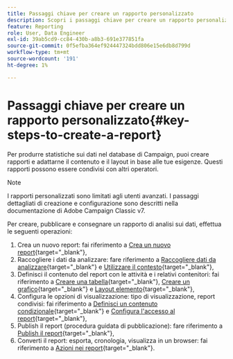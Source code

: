 ```yaml
---
title: Passaggi chiave per creare un rapporto personalizzato
description: Scopri i passaggi chiave per creare un rapporto personalizzato
feature: Reporting
role: User, Data Engineer
exl-id: 39ab5cd9-cc84-430b-a8b3-691e377851fa
source-git-commit: 0f5efba364ef924447324bdd806e15e6db8d799d
workflow-type: tm+mt
source-wordcount: '191'
ht-degree: 1%

---
```


# Passaggi chiave per creare un rapporto personalizzato{#key-steps-to-create-a-report}

Per produrre statistiche sui dati nel database di Campaign, puoi creare rapporti e adattarne il contenuto e il layout in base alle tue esigenze. Questi rapporti possono essere condivisi con altri operatori.

>[!NOTE]
>
>I rapporti personalizzati sono limitati agli utenti avanzati. I passaggi dettagliati di creazione e configurazione sono descritti nella documentazione di Adobe Campaign Classic v7.

Per creare, pubblicare e consegnare un rapporto di analisi sui dati, effettua le seguenti operazioni:

1. Crea un nuovo report: fai riferimento a [Crea un nuovo report](https://experienceleague.adobe.com/docs/campaign-classic/using/reporting/creating-new-reports/creating-a-new-report.html?lang=it){target="_blank"},
1. Raccogliere i dati da analizzare: fare riferimento a [Raccogliere dati da analizzare](https://experienceleague.adobe.com/docs/campaign-classic/using/reporting/creating-new-reports/collecting-data-to-analyze.html){target="_blank"} e [Utilizzare il contesto](https://experienceleague.adobe.com/docs/campaign-classic/using/reporting/creating-new-reports/collecting-data-to-analyze.html){target="_blank"},
1. Definisci il contenuto del report con le attività e i relativi contenitori: fai riferimento a [Creare una tabella](https://experienceleague.adobe.com/docs/campaign-classic/using/reporting/creating-new-reports/creating-a-table.html){target="_blank"}, [Creare un grafico](https://experienceleague.adobe.com/docs/campaign-classic/using/reporting/creating-new-reports/creating-a-chart.html?lang=it){target="_blank"} e [Layout elemento](https://experienceleague.adobe.com/docs/campaign-classic/using/reporting/creating-new-reports/element-layout.html){target="_blank"},
1. Configura le opzioni di visualizzazione: tipo di visualizzazione, report condivisi: fai riferimento a [Definisci un contenuto condizionale](https://experienceleague.adobe.com/docs/campaign-classic/using/reporting/creating-new-reports/defining-a-conditional-content.html){target="_blank"} e [Configura l&#39;accesso al report](https://experienceleague.adobe.com/docs/campaign-classic/using/reporting/creating-new-reports/configuring-access-to-the-report.html?lang=it){target="_blank"},
1. Publish il report (procedura guidata di pubblicazione): fare riferimento a [Publish il report](https://experienceleague.adobe.com/docs/campaign-classic/using/reporting/creating-new-reports/configuring-access-to-the-report.html#publishing-the-report){target="_blank"},
1. Converti il report: esporta, cronologia, visualizza in un browser: fai riferimento a [Azioni nei report](https://experienceleague.adobe.com/docs/campaign-classic/using/reporting/creating-new-reports/actions-on-reports.html){target="_blank"}.
